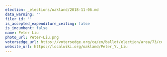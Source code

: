 ```yaml
---
election: _elections/oakland/2018-11-06.md
data_warning: ''
filer_id: ''
is_accepted_expenditure_ceiling: false
is_incumbent: false
name: Peter Liu
photo_url: Peter-Liu.png
votersedge_url: https://votersedge.org/ca/en/ballot/election/area/73/contests/contest/17342/candidate/139771?&county=alameda%20county&election_authority_id=1
website_url: https://localwiki.org/oakland/Peter_Y._Liu
---
```

